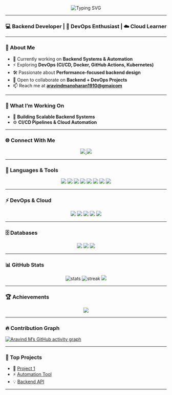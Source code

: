 <!-- Animated Name -->
<p align="center">
  <img src="https://readme-typing-svg.herokuapp.com?font=Orbitron&size=40&duration=3000&pause=1000&color=F700FF&center=true&vCenter=true&width=600&lines=✨+Hi%2C+I'm+Aravind+M+✨;💻+Backend+Developer;🚀+DevOps+Enthusiast;☁️+Cloud+Learner" alt="Typing SVG" />
</p>

---

<h3 align="center">💻 Backend Developer | 🚀 DevOps Enthusiast | ☁️ Cloud Learner</h3>

---

### 🌟 About Me  
- 🔭 Currently working on **Backend Systems & Automation**  
- ⚡ Exploring **DevOps (CI/CD, Docker, GitHub Actions, Kubernetes)**  
- 🛠️ Passionate about **Performance-focused backend design**  
- 🤝 Open to collaborate on **Backend + DevOps Projects**  
- 📫 Reach me at **[aravindmanoharan1910@gmaicom](mailto:aravindmanoharan1910@gmaicom)**  

---

### 🚀 What I’m Working On
- 🧩 **Building Scalable Backend Systems**  
- ⚙️ **CI/CD Pipelines & Cloud Automation**  

---

### 🌐 Connect With Me
<p align="center">
  <a href="https://www.linkedin.com/in/aravind-m-2364a4290" target="blank">
    <img src="https://img.shields.io/badge/LinkedIn-%230A66C2.svg?&style=for-the-badge&logo=linkedin&logoColor=white"/>
  </a>
  <a href="mailto:aravindmanoharan1910@gmaicom" target="blank">
    <img src="https://img.shields.io/badge/Gmail-%23EA4335.svg?&style=for-the-badge&logo=gmail&logoColor=white"/>
  </a>
</p>

---

### 🎨 Languages & Tools
<p align="center">
  <img src="https://img.shields.io/badge/C-blue?style=for-the-badge&logo=c&logoColor=white"/>
  <img src="https://img.shields.io/badge/C++-00599C?style=for-the-badge&logo=cplusplus&logoColor=white"/>
  <img src="https://img.shields.io/badge/Java-ED8B00?style=for-the-badge&logo=java&logoColor=white"/>
  <img src="https://img.shields.io/badge/Python-3776AB?style=for-the-badge&logo=python&logoColor=white"/>
  <img src="https://img.shields.io/badge/HTML5-E34F26?style=for-the-badge&logo=html5&logoColor=white"/>
  <img src="https://img.shields.io/badge/CSS3-1572B6?style=for-the-badge&logo=css3&logoColor=white"/>
  <img src="https://img.shields.io/badge/JavaScript-F7DF1E?style=for-the-badge&logo=javascript&logoColor=black"/>
  <img src="https://img.shields.io/badge/Node.js-43853D?style=for-the-badge&logo=node.js&logoColor=white"/>
</p>

---

### ⚡ DevOps & Cloud
<p align="center">
  <img src="https://img.shields.io/badge/Docker-2496ED?style=for-the-badge&logo=docker&logoColor=white"/>
  <img src="https://img.shields.io/badge/Kubernetes-326CE5?style=for-the-badge&logo=kubernetes&logoColor=white"/>
  <img src="https://img.shields.io/badge/GitHub%20Actions-2088FF?style=for-the-badge&logo=github-actions&logoColor=white"/>
  <img src="https://img.shields.io/badge/Azure-0078D4?style=for-the-badge&logo=microsoftazure&logoColor=white"/>
  <img src="https://img.shields.io/badge/CI/CD-FF1493?style=for-the-badge&logo=gitlab&logoColor=white"/>
</p>

---

### 🗄️ Databases
<p align="center">
  <img src="https://img.shields.io/badge/MySQL-005C84?style=for-the-badge&logo=mysql&logoColor=white"/>
  <img src="https://img.shields.io/badge/PostgreSQL-316192?style=for-the-badge&logo=postgresql&logoColor=white"/>
  <img src="https://img.shields.io/badge/MongoDB-4EA94B?style=for-the-badge&logo=mongodb&logoColor=white"/>
</p>

---

### 📊 GitHub Stats
<p align="center">
  <img src="https://github-readme-stats.vercel.app/api?username=YourGitHubUser&show_icons=true&theme=radical" alt="stats" />
  <img src="https://github-readme-streak-stats.herokuapp.com/?user=YourGitHubUser&theme=radical" alt="streak"/>
  <img src="https://github-readme-stats.vercel.app/api/top-langs/?username=YourGitHubUser&layout=compact&theme=radical"/>
</p>

---

### 🏆 Achievements
<p align="center">
  <img src="https://github-profile-trophy.vercel.app/?username=YourGitHubUser&theme=radical&no-frame=true&margin-w=10"/>
</p>

---

### 🔥 Contribution Graph
[![Aravind M’s GitHub activity graph](https://github-readme-activity-graph.vercel.app/graph?username=YourGitHubUser&theme=tokyo-night)](https://github.com/ashutosh00710/github-readme-activity-graph)

---

### 📌 Top Projects
- 🚀 [Project 1](https://github.com/YourGitHubUser/project1)  
- ⚡ [Automation Tool](https://github.com/YourGitHubUser/project2)  
- 💡 [Backend API](https://github.com/YourGitHubUser/project3)  

---
